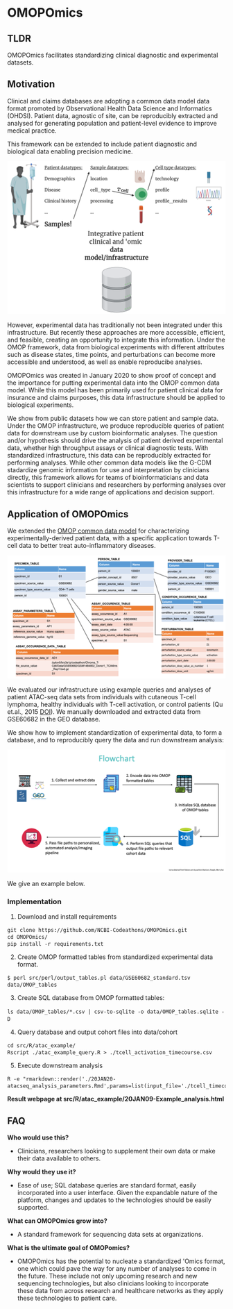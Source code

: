 # OMOPOmics

## TLDR

OMOPOmics facilitates standardizing clinical diagnostic and experimental datasets.

## Motivation 

Clinical and claims databases are adopting a common data model data format promoted by Observational Health Data Science and Informatics (OHDSI). Patient data, agnostic of site, can be reproducibly extracted and analysed for generating population and patient-level evidence to improve medical practice. 

This framework can be extended to include patient diagnostic and biological data enabling precision medicine. 

![](docs/imgs/chroma-t-cell_scheme.png)

However, experimental data has traditionally not been integrated under this infrastructure. But recently these approaches are more accessible, efficient, and feasible, creating an opportunity to integrate this information. Under the OMOP framework, data from biological experiments with different attributes such as disease states, time points, and perturbations can become more accessible and understood, as well as enable reproducibe analyses. 

OMOPOmics was created in January 2020 to show proof of concept and the importance for putting experimental data into the OMOP common data model. While this model has been primarily used for patient clinical data for insurance and claims purposes, this data infrastructure should be applied to biological experiments. 

We show from public datasets how we can store patient and sample data. Under the OMOP infrastructure, we produce reproducible queries of patient data for downstream use by custom bioinformatic analyses. The question and/or hypothesis should drive the analysis of patient derived experimental data, whether high throughput assays or clinical diagnostic tests. With standardized infrastructure, this data can be reproducibly extracted for performing analyses. While other common data models like the G-CDM stadardize genomic information for use and interpretation by clinicians directly, this framework allows for teams of bioinformaticians and data scientists to support clinicians and researchers by performing analyses over this infrastructure for a wide range of applications and decision support. 

## Application of OMOPOmics

We extended the [OMOP common data model](https://ohdsi.github.io/TheBookOfOhdsi/) for characterizing experimentally-derived patient data, with a specific application towards T-cell data to better treat auto-inflammatory diseases.

![](docs/imgs/table_diagram.png)

We evaluated our infrastructure using example queries and analyses of patient ATAC-seq data sets from individuals with cutaneous T-cell lymphoma, healthy individuals with T-cell activation, or control patients (Qu et.al., 2015 [DOI](https://doi.org/10.1016/j.cels.2015.06.003.)). We manually downloaded and extracted data from GSE60682 in the GEO database. 

We show how to implement standardization of experimental data, to form a database, and to reproducibly query the data and run downstream analysis:

![](docs/imgs/OMOPOmics_use_flowchart.png)

We give an example below. 

### Implementation

1. Download and install requirements

```
git clone https://github.com/NCBI-Codeathons/OMOPOmics.git
cd OMOPOmics/
pip install -r requirements.txt
```

2. Create OMOP formatted tables from standardized experimental data format.

```
$ perl src/perl/output_tables.pl data/GSE60682_standard.tsv data/OMOP_tables
```

3. Create SQL database from OMOP formatted tables: 

`ls data/OMOP_tables/*.csv | csv-to-sqlite -o data/OMOP_tables.sqlite -D`

4. Query database  and output cohort files into data/cohort

```
cd src/R/atac_example/
Rscript ./atac_example_query.R > ./tcell_activation_timecourse.csv
```        
5. Execute downstream analysis 

```
R -e "rmarkdown::render('./20JAN20-atacseq_analysis_parameters.Rmd',params=list(input_file='./tcell_timecourse.csv'),output_format='html_document')"
```

**Result webpage at src/R/atac_example/20JAN09-Example_analysis.html**

## FAQ

**Who would use this?**

- Clinicians, researchers looking to supplement their own data or make their data available to others.

**Why would they use it?**

- Ease of use; SQL database queries are standard format, easily incorporated into a user interface. Given the expandable nature of the platform, changes and updates to the technologies should be easily supported.

**What can OMOPOmics grow into?**

- A standard framework for sequencing data sets at organizations.

**What is the ultimate goal of OMOPomics?**

- OMOPOmics has the potential to nucleate a standardized 'Omics format, one which could pave the way for any number of analyses to come in the future. These include not only upcoming research and new sequencing technologies, but also clinicians looking to incorporate these data from across research and healthcare networks as they apply these technologies to patient care.

